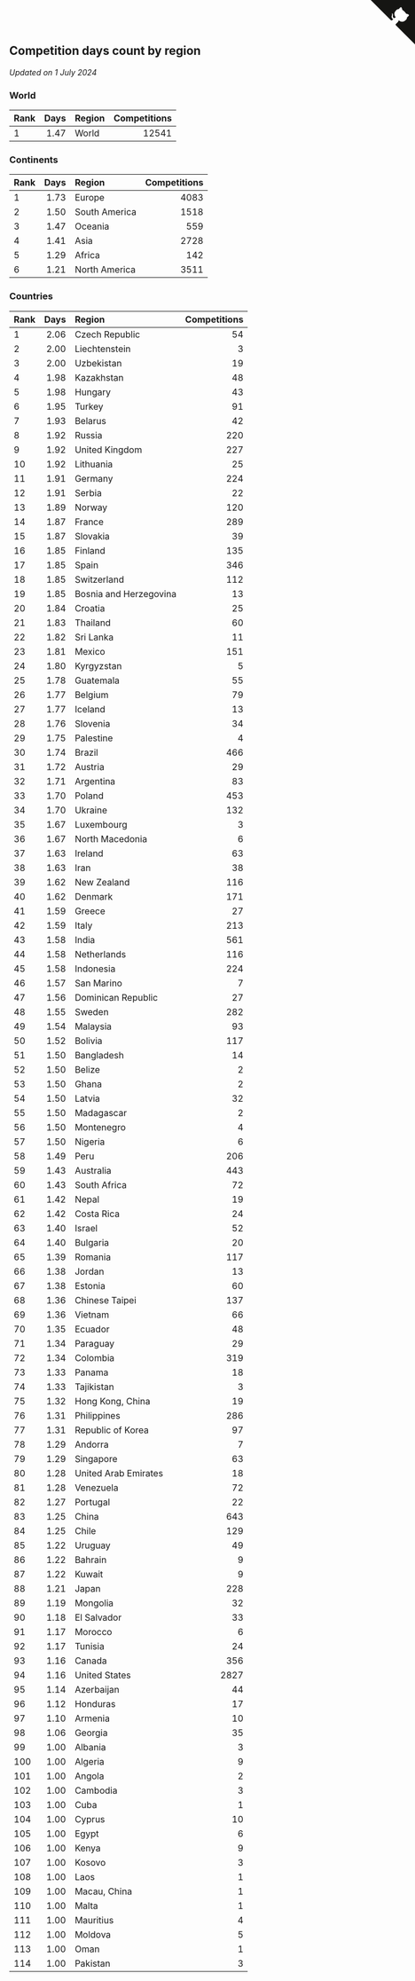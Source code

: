 ## Competition days count by region

*Updated on  1 July 2024*


### World

| Rank | Days | Region | Competitions |
| :--- | ---: | :--- | ---: |
| 1 | 1.47 | World | 12541 |

### Continents

| Rank | Days | Region | Competitions |
| :--- | ---: | :--- | ---: |
| 1 | 1.73 | Europe | 4083 |
| 2 | 1.50 | South America | 1518 |
| 3 | 1.47 | Oceania | 559 |
| 4 | 1.41 | Asia | 2728 |
| 5 | 1.29 | Africa | 142 |
| 6 | 1.21 | North America | 3511 |

### Countries

| Rank | Days | Region | Competitions |
| :--- | ---: | :--- | ---: |
| 1 | 2.06 | Czech Republic | 54 |
| 2 | 2.00 | Liechtenstein | 3 |
| 3 | 2.00 | Uzbekistan | 19 |
| 4 | 1.98 | Kazakhstan | 48 |
| 5 | 1.98 | Hungary | 43 |
| 6 | 1.95 | Turkey | 91 |
| 7 | 1.93 | Belarus | 42 |
| 8 | 1.92 | Russia | 220 |
| 9 | 1.92 | United Kingdom | 227 |
| 10 | 1.92 | Lithuania | 25 |
| 11 | 1.91 | Germany | 224 |
| 12 | 1.91 | Serbia | 22 |
| 13 | 1.89 | Norway | 120 |
| 14 | 1.87 | France | 289 |
| 15 | 1.87 | Slovakia | 39 |
| 16 | 1.85 | Finland | 135 |
| 17 | 1.85 | Spain | 346 |
| 18 | 1.85 | Switzerland | 112 |
| 19 | 1.85 | Bosnia and Herzegovina | 13 |
| 20 | 1.84 | Croatia | 25 |
| 21 | 1.83 | Thailand | 60 |
| 22 | 1.82 | Sri Lanka | 11 |
| 23 | 1.81 | Mexico | 151 |
| 24 | 1.80 | Kyrgyzstan | 5 |
| 25 | 1.78 | Guatemala | 55 |
| 26 | 1.77 | Belgium | 79 |
| 27 | 1.77 | Iceland | 13 |
| 28 | 1.76 | Slovenia | 34 |
| 29 | 1.75 | Palestine | 4 |
| 30 | 1.74 | Brazil | 466 |
| 31 | 1.72 | Austria | 29 |
| 32 | 1.71 | Argentina | 83 |
| 33 | 1.70 | Poland | 453 |
| 34 | 1.70 | Ukraine | 132 |
| 35 | 1.67 | Luxembourg | 3 |
| 36 | 1.67 | North Macedonia | 6 |
| 37 | 1.63 | Ireland | 63 |
| 38 | 1.63 | Iran | 38 |
| 39 | 1.62 | New Zealand | 116 |
| 40 | 1.62 | Denmark | 171 |
| 41 | 1.59 | Greece | 27 |
| 42 | 1.59 | Italy | 213 |
| 43 | 1.58 | India | 561 |
| 44 | 1.58 | Netherlands | 116 |
| 45 | 1.58 | Indonesia | 224 |
| 46 | 1.57 | San Marino | 7 |
| 47 | 1.56 | Dominican Republic | 27 |
| 48 | 1.55 | Sweden | 282 |
| 49 | 1.54 | Malaysia | 93 |
| 50 | 1.52 | Bolivia | 117 |
| 51 | 1.50 | Bangladesh | 14 |
| 52 | 1.50 | Belize | 2 |
| 53 | 1.50 | Ghana | 2 |
| 54 | 1.50 | Latvia | 32 |
| 55 | 1.50 | Madagascar | 2 |
| 56 | 1.50 | Montenegro | 4 |
| 57 | 1.50 | Nigeria | 6 |
| 58 | 1.49 | Peru | 206 |
| 59 | 1.43 | Australia | 443 |
| 60 | 1.43 | South Africa | 72 |
| 61 | 1.42 | Nepal | 19 |
| 62 | 1.42 | Costa Rica | 24 |
| 63 | 1.40 | Israel | 52 |
| 64 | 1.40 | Bulgaria | 20 |
| 65 | 1.39 | Romania | 117 |
| 66 | 1.38 | Jordan | 13 |
| 67 | 1.38 | Estonia | 60 |
| 68 | 1.36 | Chinese Taipei | 137 |
| 69 | 1.36 | Vietnam | 66 |
| 70 | 1.35 | Ecuador | 48 |
| 71 | 1.34 | Paraguay | 29 |
| 72 | 1.34 | Colombia | 319 |
| 73 | 1.33 | Panama | 18 |
| 74 | 1.33 | Tajikistan | 3 |
| 75 | 1.32 | Hong Kong, China | 19 |
| 76 | 1.31 | Philippines | 286 |
| 77 | 1.31 | Republic of Korea | 97 |
| 78 | 1.29 | Andorra | 7 |
| 79 | 1.29 | Singapore | 63 |
| 80 | 1.28 | United Arab Emirates | 18 |
| 81 | 1.28 | Venezuela | 72 |
| 82 | 1.27 | Portugal | 22 |
| 83 | 1.25 | China | 643 |
| 84 | 1.25 | Chile | 129 |
| 85 | 1.22 | Uruguay | 49 |
| 86 | 1.22 | Bahrain | 9 |
| 87 | 1.22 | Kuwait | 9 |
| 88 | 1.21 | Japan | 228 |
| 89 | 1.19 | Mongolia | 32 |
| 90 | 1.18 | El Salvador | 33 |
| 91 | 1.17 | Morocco | 6 |
| 92 | 1.17 | Tunisia | 24 |
| 93 | 1.16 | Canada | 356 |
| 94 | 1.16 | United States | 2827 |
| 95 | 1.14 | Azerbaijan | 44 |
| 96 | 1.12 | Honduras | 17 |
| 97 | 1.10 | Armenia | 10 |
| 98 | 1.06 | Georgia | 35 |
| 99 | 1.00 | Albania | 3 |
| 100 | 1.00 | Algeria | 9 |
| 101 | 1.00 | Angola | 2 |
| 102 | 1.00 | Cambodia | 3 |
| 103 | 1.00 | Cuba | 1 |
| 104 | 1.00 | Cyprus | 10 |
| 105 | 1.00 | Egypt | 6 |
| 106 | 1.00 | Kenya | 9 |
| 107 | 1.00 | Kosovo | 3 |
| 108 | 1.00 | Laos | 1 |
| 109 | 1.00 | Macau, China | 1 |
| 110 | 1.00 | Malta | 1 |
| 111 | 1.00 | Mauritius | 4 |
| 112 | 1.00 | Moldova | 5 |
| 113 | 1.00 | Oman | 1 |
| 114 | 1.00 | Pakistan | 3 |


<a href="https://github.com/JustinTimeCuber/wca_statistics" class="github-corner" aria-label="View source on Github"><svg width="80" height="80" viewBox="0 0 250 250" style="fill:#151513; color:#fff; position: absolute; top: 0; border: 0; right: 0;" aria-hidden="true"><path d="M0,0 L115,115 L130,115 L142,142 L250,250 L250,0 Z"></path><path d="M128.3,109.0 C113.8,99.7 119.0,89.6 119.0,89.6 C122.0,82.7 120.5,78.6 120.5,78.6 C119.2,72.0 123.4,76.3 123.4,76.3 C127.3,80.9 125.5,87.3 125.5,87.3 C122.9,97.6 130.6,101.9 134.4,103.2" fill="currentColor" style="transform-origin: 130px 106px;" class="octo-arm"></path><path d="M115.0,115.0 C114.9,115.1 118.7,116.5 119.8,115.4 L133.7,101.6 C136.9,99.2 139.9,98.4 142.2,98.6 C133.8,88.0 127.5,74.4 143.8,58.0 C148.5,53.4 154.0,51.2 159.7,51.0 C160.3,49.4 163.2,43.6 171.4,40.1 C171.4,40.1 176.1,42.5 178.8,56.2 C183.1,58.6 187.2,61.8 190.9,65.4 C194.5,69.0 197.7,73.2 200.1,77.6 C213.8,80.2 216.3,84.9 216.3,84.9 C212.7,93.1 206.9,96.0 205.4,96.6 C205.1,102.4 203.0,107.8 198.3,112.5 C181.9,128.9 168.3,122.5 157.7,114.1 C157.9,116.9 156.7,120.9 152.7,124.9 L141.0,136.5 C139.8,137.7 141.6,141.9 141.8,141.8 Z" fill="currentColor" class="octo-body"></path></svg></a><style>.github-corner:hover .octo-arm{animation:octocat-wave 560ms ease-in-out}@keyframes octocat-wave{0%,100%{transform:rotate(0)}20%,60%{transform:rotate(-25deg)}40%,80%{transform:rotate(10deg)}}@media (max-width:500px){.github-corner:hover .octo-arm{animation:none}.github-corner .octo-arm{animation:octocat-wave 560ms ease-in-out}}</style>
